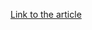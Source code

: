 [Link to the article](http://blog.trendmicro.com/trendlabs-security-intelligence/rarstone-found-in-targeted-attacks/)

